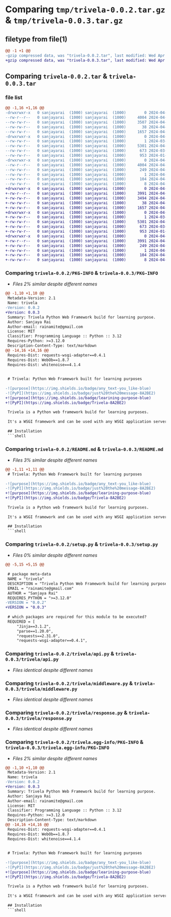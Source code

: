 # Comparing `tmp/trivela-0.0.2.tar.gz` & `tmp/trivela-0.0.3.tar.gz`

## filetype from file(1)

```diff
@@ -1 +1 @@
-gzip compressed data, was "trivela-0.0.2.tar", last modified: Wed Apr  3 15:39:14 2024, max compression
+gzip compressed data, was "trivela-0.0.3.tar", last modified: Wed Apr  3 15:47:55 2024, max compression
```

## Comparing `trivela-0.0.2.tar` & `trivela-0.0.3.tar`

### file list

```diff
@@ -1,16 +1,16 @@
-drwxrwxr-x   0 sanjayarai  (1000) sanjayarai  (1000)        0 2024-04-03 15:39:14.158609 trivela-0.0.2/
--rw-r--r--   0 sanjayarai  (1000) sanjayarai  (1000)     4004 2024-04-03 15:39:14.158609 trivela-0.0.2/PKG-INFO
--rw-rw-r--   0 sanjayarai  (1000) sanjayarai  (1000)     3507 2024-04-03 15:38:46.000000 trivela-0.0.2/README.md
--rw-rw-r--   0 sanjayarai  (1000) sanjayarai  (1000)       38 2024-04-03 15:39:14.158609 trivela-0.0.2/setup.cfg
--rw-rw-r--   0 sanjayarai  (1000) sanjayarai  (1000)     1657 2024-04-03 15:39:00.000000 trivela-0.0.2/setup.py
-drwxrwxr-x   0 sanjayarai  (1000) sanjayarai  (1000)        0 2024-04-03 15:39:14.154609 trivela-0.0.2/trivela/
--rw-rw-r--   0 sanjayarai  (1000) sanjayarai  (1000)        1 2024-03-27 16:31:23.000000 trivela-0.0.2/trivela/__init__.py
--rw-rw-r--   0 sanjayarai  (1000) sanjayarai  (1000)     5301 2024-04-03 14:39:41.000000 trivela-0.0.2/trivela/api.py
--rw-rw-r--   0 sanjayarai  (1000) sanjayarai  (1000)      673 2024-03-27 01:46:38.000000 trivela-0.0.2/trivela/middleware.py
--rw-rw-r--   0 sanjayarai  (1000) sanjayarai  (1000)      953 2024-01-03 14:20:30.000000 trivela-0.0.2/trivela/response.py
-drwxrwxr-x   0 sanjayarai  (1000) sanjayarai  (1000)        0 2024-04-03 15:39:14.158609 trivela-0.0.2/trivela.egg-info/
--rw-r--r--   0 sanjayarai  (1000) sanjayarai  (1000)     4004 2024-04-03 15:39:14.000000 trivela-0.0.2/trivela.egg-info/PKG-INFO
--rw-rw-r--   0 sanjayarai  (1000) sanjayarai  (1000)      249 2024-04-03 15:39:14.000000 trivela-0.0.2/trivela.egg-info/SOURCES.txt
--rw-rw-r--   0 sanjayarai  (1000) sanjayarai  (1000)        1 2024-04-03 15:39:14.000000 trivela-0.0.2/trivela.egg-info/dependency_links.txt
--rw-rw-r--   0 sanjayarai  (1000) sanjayarai  (1000)      104 2024-04-03 15:39:14.000000 trivela-0.0.2/trivela.egg-info/requires.txt
--rw-rw-r--   0 sanjayarai  (1000) sanjayarai  (1000)        8 2024-04-03 15:39:14.000000 trivela-0.0.2/trivela.egg-info/top_level.txt
+drwxrwxr-x   0 sanjayarai  (1000) sanjayarai  (1000)        0 2024-04-03 15:47:55.872951 trivela-0.0.3/
+-rw-r--r--   0 sanjayarai  (1000) sanjayarai  (1000)     3991 2024-04-03 15:47:55.872951 trivela-0.0.3/PKG-INFO
+-rw-rw-r--   0 sanjayarai  (1000) sanjayarai  (1000)     3494 2024-04-03 15:47:30.000000 trivela-0.0.3/README.md
+-rw-rw-r--   0 sanjayarai  (1000) sanjayarai  (1000)       38 2024-04-03 15:47:55.872951 trivela-0.0.3/setup.cfg
+-rw-rw-r--   0 sanjayarai  (1000) sanjayarai  (1000)     1657 2024-04-03 15:43:28.000000 trivela-0.0.3/setup.py
+drwxrwxr-x   0 sanjayarai  (1000) sanjayarai  (1000)        0 2024-04-03 15:47:55.872951 trivela-0.0.3/trivela/
+-rw-rw-r--   0 sanjayarai  (1000) sanjayarai  (1000)        1 2024-03-27 16:31:23.000000 trivela-0.0.3/trivela/__init__.py
+-rw-rw-r--   0 sanjayarai  (1000) sanjayarai  (1000)     5301 2024-04-03 14:39:41.000000 trivela-0.0.3/trivela/api.py
+-rw-rw-r--   0 sanjayarai  (1000) sanjayarai  (1000)      673 2024-03-27 01:46:38.000000 trivela-0.0.3/trivela/middleware.py
+-rw-rw-r--   0 sanjayarai  (1000) sanjayarai  (1000)      953 2024-01-03 14:20:30.000000 trivela-0.0.3/trivela/response.py
+drwxrwxr-x   0 sanjayarai  (1000) sanjayarai  (1000)        0 2024-04-03 15:47:55.872951 trivela-0.0.3/trivela.egg-info/
+-rw-r--r--   0 sanjayarai  (1000) sanjayarai  (1000)     3991 2024-04-03 15:47:55.000000 trivela-0.0.3/trivela.egg-info/PKG-INFO
+-rw-rw-r--   0 sanjayarai  (1000) sanjayarai  (1000)      249 2024-04-03 15:47:55.000000 trivela-0.0.3/trivela.egg-info/SOURCES.txt
+-rw-rw-r--   0 sanjayarai  (1000) sanjayarai  (1000)        1 2024-04-03 15:47:55.000000 trivela-0.0.3/trivela.egg-info/dependency_links.txt
+-rw-rw-r--   0 sanjayarai  (1000) sanjayarai  (1000)      104 2024-04-03 15:47:55.000000 trivela-0.0.3/trivela.egg-info/requires.txt
+-rw-rw-r--   0 sanjayarai  (1000) sanjayarai  (1000)        8 2024-04-03 15:47:55.000000 trivela-0.0.3/trivela.egg-info/top_level.txt
```

### Comparing `trivela-0.0.2/PKG-INFO` & `trivela-0.0.3/PKG-INFO`

 * *Files 2% similar despite different names*

```diff
@@ -1,10 +1,10 @@
 Metadata-Version: 2.1
 Name: trivela
-Version: 0.0.2
+Version: 0.0.3
 Summary: Trivela Python Web Framework build for learning purpose.
 Author: Sanjaya Rai
 Author-email: rainamite@gmail.com
 License: MIT
 Classifier: Programming Language :: Python :: 3.12
 Requires-Python: >=3.12.0
 Description-Content-Type: text/markdown
@@ -14,16 +14,16 @@
 Requires-Dist: requests-wsgi-adapter==0.4.1
 Requires-Dist: WebOb==1.8.7
 Requires-Dist: whitenoise==4.1.4
 
 
 # Trivela: Python Web Framework built for learning purposes
 
-![purpose](https://img.shields.io/badge/any_text-you_like-blue)
-![PyPI](https://img.shields.io/badge/just%20the%20message-8A2BE2)
+![purpose](https://img.shields.io/badge/learining-purpose-blue)
+![PyPI](https://img.shields.io/badge/Trivela-8A2BE2)
 
 Trivela is a Python web framework build for learning purposes.
 
 It's a WSGI framework and can be used with any WSGI application server such as Gunicorn.
 
 ## Installation
 ```shell
```

### Comparing `trivela-0.0.2/README.md` & `trivela-0.0.3/README.md`

 * *Files 3% similar despite different names*

```diff
@@ -1,11 +1,11 @@
 # Trivela: Python Web Framework built for learning purposes
 
-![purpose](https://img.shields.io/badge/any_text-you_like-blue)
-![PyPI](https://img.shields.io/badge/just%20the%20message-8A2BE2)
+![purpose](https://img.shields.io/badge/learining-purpose-blue)
+![PyPI](https://img.shields.io/badge/Trivela-8A2BE2)
 
 Trivela is a Python web framework build for learning purposes.
 
 It's a WSGI framework and can be used with any WSGI application server such as Gunicorn.
 
 ## Installation
 ```shell
```

### Comparing `trivela-0.0.2/setup.py` & `trivela-0.0.3/setup.py`

 * *Files 0% similar despite different names*

```diff
@@ -5,15 +5,15 @@
 
 # package meta-data
 NAME = "trivela"
 DESCRIPTION = "Trivela Python Web Framework build for learning purpose."
 EMAIL = "rainamite@gmail.com"
 AUTHOR = "Sanjaya Rai"
 REQUIRES_PYTHON = ">=3.12.0"
-VERSION = "0.0.2"
+VERSION = "0.0.3"
 
 # which packages are required for this module to be executed?
 REQUIRED = [
     "Jinja==3.1.2",
     "parse==1.20.0",
     "requests==2.31.0",
     "requests-wsgi-adapter==0.4.1",
```

### Comparing `trivela-0.0.2/trivela/api.py` & `trivela-0.0.3/trivela/api.py`

 * *Files identical despite different names*

### Comparing `trivela-0.0.2/trivela/middleware.py` & `trivela-0.0.3/trivela/middleware.py`

 * *Files identical despite different names*

### Comparing `trivela-0.0.2/trivela/response.py` & `trivela-0.0.3/trivela/response.py`

 * *Files identical despite different names*

### Comparing `trivela-0.0.2/trivela.egg-info/PKG-INFO` & `trivela-0.0.3/trivela.egg-info/PKG-INFO`

 * *Files 2% similar despite different names*

```diff
@@ -1,10 +1,10 @@
 Metadata-Version: 2.1
 Name: trivela
-Version: 0.0.2
+Version: 0.0.3
 Summary: Trivela Python Web Framework build for learning purpose.
 Author: Sanjaya Rai
 Author-email: rainamite@gmail.com
 License: MIT
 Classifier: Programming Language :: Python :: 3.12
 Requires-Python: >=3.12.0
 Description-Content-Type: text/markdown
@@ -14,16 +14,16 @@
 Requires-Dist: requests-wsgi-adapter==0.4.1
 Requires-Dist: WebOb==1.8.7
 Requires-Dist: whitenoise==4.1.4
 
 
 # Trivela: Python Web Framework built for learning purposes
 
-![purpose](https://img.shields.io/badge/any_text-you_like-blue)
-![PyPI](https://img.shields.io/badge/just%20the%20message-8A2BE2)
+![purpose](https://img.shields.io/badge/learining-purpose-blue)
+![PyPI](https://img.shields.io/badge/Trivela-8A2BE2)
 
 Trivela is a Python web framework build for learning purposes.
 
 It's a WSGI framework and can be used with any WSGI application server such as Gunicorn.
 
 ## Installation
 ```shell
```


